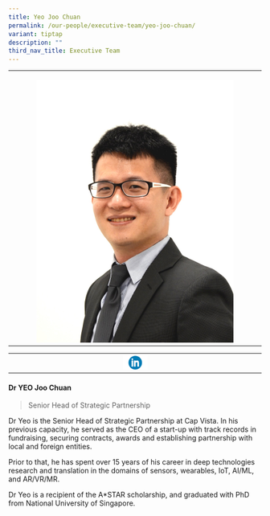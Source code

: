 ```yaml
---
title: Yeo Joo Chuan
permalink: /our-people/executive-team/yeo-joo-chuan/
variant: tiptap
description: ""
third_nav_title: Executive Team
---
```

<p></p>
<table style="minWidth: 25px">
<colgroup>
<col>
</colgroup>
<tbody>
<tr>
<th rowspan="1" colspan="1">
<p></p>
<div class="isomer-image-wrapper">
<img style="width: 80%;" height="auto" width="100%" alt="Yeo Joo Chuan" src="/images/Joo_Chuan_s_photo_for_cvpl_website.jpg">
</div>
</th>
</tr>
</tbody>
</table>
<table style="minWidth: 25px">
<colgroup>
<col>
</colgroup>
<tbody>
<tr>
<th rowspan="1" colspan="1"><a class="isomer-image-wrapper" href="https://www.linkedin.com/in/joochuanyeo/"><img style="width: 10%;" height="auto" width="100%" alt="" src="/images/Executive Team/linkedin_logo_optimized.png"></a>
</th>
</tr>
</tbody>
</table>
<h4><strong>Dr YEO Joo Chuan</strong></h4>
<blockquote>
<p>Senior Head of Strategic Partnership</p>
</blockquote>
<p>Dr Yeo is the Senior Head of Strategic Partnership at Cap Vista. In his
previous capacity, he served as the CEO of a start-up with track records
in fundraising, securing contracts, awards and establishing partnership
with local and foreign entities.</p>
<p>Prior to that, he has spent over 15 years of his career in deep technologies
research and translation in the domains of sensors, wearables, IoT, AI/ML,
and AR/VR/MR.</p>
<p>Dr Yeo is a recipient of the A*STAR scholarship, and graduated with PhD
from National University of Singapore.</p>
<p></p>